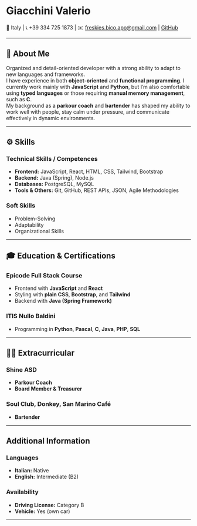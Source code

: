 # **Giacchini Valerio**

📍 Italy | 📞 +39 334 725 1873 | ✉️ freskies.bico.apo@gmail.com | [GitHub](#https://github.com/Freskies)

---

## 🧠 **About Me**

Organized and detail-oriented developer with a strong ability to adapt to new languages and frameworks.  
I have experience in both **object-oriented** and **functional programming**.
I currently work mainly with **JavaScript** and **Python**, but I’m also comfortable using **typed languages** or those requiring **manual memory management**, such as **C**.  
My background as a **parkour coach** and **bartender** has shaped my ability to work well with people, stay calm under pressure, and communicate effectively in dynamic environments.

---

## ⚙️ **Skills**

### **Technical Skills / Competences**
- **Frontend:** JavaScript, React, HTML, CSS, Tailwind, Bootstrap
- **Backend:** Java (Spring), Node.js
- **Databases:** PostgreSQL, MySQL
- **Tools & Others:** Git, GitHub, REST APIs, JSON, Agile Methodologies

### **Soft Skills**
- Problem-Solving
- Adaptability
- Organizational Skills

---

## 🎓 **Education & Certifications**

### **Epicode Full Stack Course**
- Frontend with **JavaScript** and **React**
- Styling with **plain CSS**, **Bootstrap**, and **Tailwind**
- Backend with **Java (Spring Framework)**

### **ITIS Nullo Baldini** 
- Programming in **Python**, **Pascal**, **C**, **Java**, **PHP**, **SQL**

---

## 🏃‍♂️ **Extracurricular**

### **Shine ASD**
- **Parkour Coach**  
- **Board Member & Treasurer**

### **Soul Club**, **Donkey**, **San Marino Café**
- **Bartender**

---

## **Additional Information**

### **Languages**
- **Italian:** Native
- **English:** Intermediate (B2)

### **Availability**
- **Driving License:** Category B  
- **Vehicle:** Yes (own car)

---
